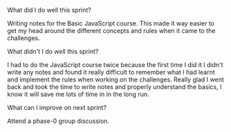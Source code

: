 What did I do well this sprint?

Writing notes for the Basic JavaScript course. This made it way easier to get my head
around the different concepts and rules when it came to the challenges.


What didn't I do well this sprint?

I had to do the JavaScript course twice because the first time I did it I didn't write any notes and found it really difficult to remember what I had learnt and 
implement the rules when working on the challenges. Really glad I went back and took
the time to write notes and properly understand the basics, I know it will save me 
lots of time in in the long run. 

What can I improve on next sprint?

Attend a phase-0 group discussion.
